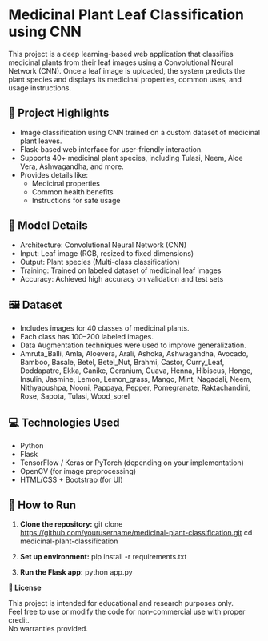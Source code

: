 # Medicinal Plant Leaf Classification using CNN

This project is a deep learning-based web application that classifies medicinal plants from their leaf images using a Convolutional Neural Network (CNN). Once a leaf image is uploaded, the system predicts the plant species and displays its medicinal properties, common uses, and usage instructions.

## 🌿 Project Highlights

- Image classification using CNN trained on a custom dataset of medicinal plant leaves.
- Flask-based web interface for user-friendly interaction.
- Supports 40+ medicinal plant species, including Tulasi, Neem, Aloe Vera, Ashwagandha, and more.
- Provides details like:
  - Medicinal properties
  - Common health benefits
  - Instructions for safe usage

## 🧠 Model Details

- Architecture: Convolutional Neural Network (CNN)
- Input: Leaf image (RGB, resized to fixed dimensions)
- Output: Plant species (Multi-class classification)
- Training: Trained on labeled dataset of medicinal leaf images
- Accuracy: Achieved high accuracy on validation and test sets

## 🖼️ Dataset

- Includes images for 40 classes of medicinal plants.
- Each class has 100–200 labeled images.
- Data Augmentation techniques were used to improve generalization.
- Amruta_Balli, Amla, Aloevera, Arali, Ashoka, Ashwagandha, Avocado, Bamboo, Basale, Betel, Betel_Nut, Brahmi, Castor, Curry_Leaf, Doddapatre, Ekka, Ganike, Geranium, Guava, Henna, Hibiscus, Honge, Insulin, Jasmine, Lemon, Lemon_grass, Mango, Mint, Nagadali, Neem, Nithyapushpa, Nooni, Pappaya, Pepper, Pomegranate, Raktachandini, Rose, Sapota, Tulasi, Wood_sorel


## 💻 Technologies Used

- Python
- Flask
- TensorFlow / Keras or PyTorch (depending on your implementation)
- OpenCV (for image preprocessing)
- HTML/CSS + Bootstrap (for UI)

## 🚀 How to Run

1. **Clone the repository:**
   git clone https://github.com/yourusername/medicinal-plant-classification.git
   cd medicinal-plant-classification
   
2. **Set up environment:**
   pip install -r requirements.txt

3. **Run the Flask app:**
   python app.py


**📜 License** 

This project is intended for educational and research purposes only.  
Feel free to use or modify the code for non-commercial use with proper credit.  
No warranties provided.

